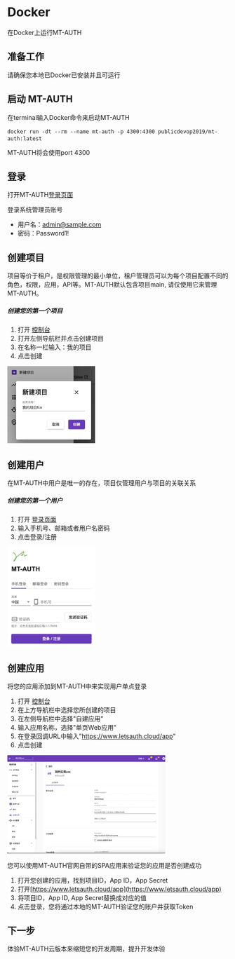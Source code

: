 # Docker
在Docker上运行MT-AUTH
## 准备工作
请确保您本地已Docker已安装并且可运行
## 启动 MT-AUTH
在terminal输入Docker命令来启动MT-AUTH
```shell
docker run -dt --rm --name mt-auth -p 4300:4300 publicdevop2019/mt-auth:latest
```
MT-AUTH将会使用port 4300

## 登录
打开MT-AUTH[登录页面](http://localhost:4300/login)

登录系统管理员账号 
- 用户名：admin@sample.com
- 密码：Password1!


## 创建项目
项目等价于租户，是权限管理的最小单位，租户管理员可以为每个项目配置不同的角色，权限，应用，API等。MT-AUTH默认包含项目main, 请仅使用它来管理MT-AUTH。

##### 创建您的第一个项目

1. 打开 [控制台](http://localhost:4300)
2. 打开左侧导航栏并点击创建项目
3. 在名称一栏输入：我的项目
4. 点击创建
   
<img src="../images/new-project.png" alt="new-project" width="200"/>

## 创建用户
在MT-AUTH中用户是唯一的存在，项目仅管理用户与项目的关联关系
##### 创建您的第一个用户
1. 打开 [登录页面](http://localhost:4300/login)
2. 输入手机号、邮箱或者用户名密码
3. 点击登录/注册

<img src="../images/new-user.png" alt="new-user" width="200"/>

## 创建应用
将您的应用添加到MT-AUTH中来实现用户单点登录

1. 打开 [控制台](http://localhost:4300)
2. 在上方导航栏中选择您所创建的项目
3. 在左侧导航栏中选择"自建应用"
4. 输入应用名称，选择"单页Web应用"
5. 在登录回调URL中输入"https://www.letsauth.cloud/app"
6. 点击创建

<img src="../images/new-client.png" alt="new-client" width="360"/>

您可以使用MT-AUTH官网自带的SPA应用来验证您的应用是否创建成功
1. 打开您创建的应用，找到项目ID，App ID，App Secret
2. 打开[https://www.letsauth.cloud/app](https://www.letsauth.cloud/app) 
3. 将项目ID，App ID, App Secret替换成对应的值
4. 点击登录，您将通过本地的MT-AUTH验证您的账户并获取Token

## 下一步
体验MT-AUTH云版本来缩短您的开发周期，提升开发体验